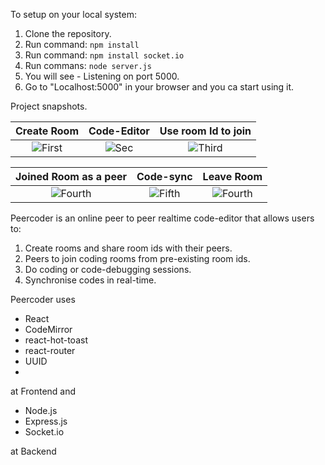 To setup on your local system:
1. Clone the repository.
2. Run command: `npm install`
3. Run command: `npm install socket.io`
4. Run commans: `node server.js`
5. You will see - Listening on port 5000.
6. Go to "Localhost:5000" in your browser and you ca start using it.

Project snapshots.




| Create Room | Code-Editor | Use room Id to join |
|:-:|:-:|:-:|
| ![First](https://user-images.githubusercontent.com/51221607/226575114-290fd8b0-239e-4289-870a-d6789583eabb.png) | ![Sec](https://user-images.githubusercontent.com/51221607/226575154-10bde2f1-8aff-4d09-8a88-bf7be88bb740.png) | ![Third](https://user-images.githubusercontent.com/51221607/226575174-741293b6-1bbb-4b1b-8fd7-a7ab79996516.png)

| Joined Room as a peer | Code-sync | Leave Room |
|:-:|:-:|:-:|
| ![Fourth](https://user-images.githubusercontent.com/51221607/226575198-91c5c12b-203e-46f2-89d8-a5690193b161.png) | ![Fifth](https://user-images.githubusercontent.com/51221607/226575217-0b4c34bb-7642-4526-858a-3105bd4e1994.png) |![Fourth](https://user-images.githubusercontent.com/51221607/226575231-059831dd-c075-46ae-bc6c-54178494fda3.png)


Peercoder is an online peer to peer realtime code-editor that allows users to:
1. Create rooms and share room ids with their peers.
2. Peers to join coding rooms from pre-existing room ids.
3. Do coding or code-debugging sessions.
4. Synchronise codes in real-time.

Peercoder uses 
  * React
  * CodeMirror
  * react-hot-toast
  * react-router
  * UUID
  * 
  at Frontend and
  
  
  * Node.js
  * Express.js
  * Socket.io
  
   at Backend
